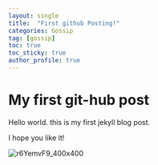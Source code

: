 ```yaml
---
layout: single
title:  "First github Posting!"
categories: Gossip
tag: [gossip]
toc: true
toc_sticky: true
author_profile: true
---
```


# My first git-hub post
Hello world. this is my first jekyll blog post.

I hope you like it!

![r6YemvF9_400x400](/images/2022-02-12-first/r6YemvF9_400x400-16449210461832.jpg)
